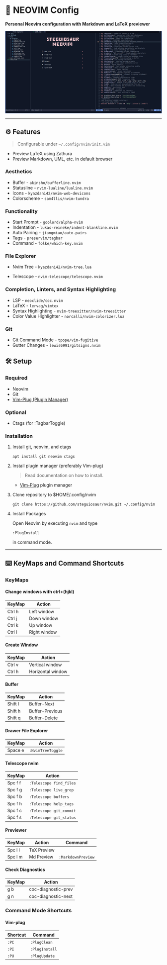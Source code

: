 # :hatching_chick: NEOVIM Config

**Personal Neovim configuration with Markdown and LaTeX previewer**

![NEOVIM](./neovim_rice.png)

---

## :gear: Features

> Configurable under `~/.config/nvim/init.vim`

- Preview LaTeX using Zathura
- Preview Markdown, UML, etc. in default browser

### Aesthetics

- Buffer - `akinsho/bufferline.nvim`
- Statusline - `nvim-lualine/lualine.nvim`
- Icons - `kyazdani42/nvim-web-devicons`
- Colorscheme - `sam4llis/nvim-tundra`

### Functionality

- Start Prompt - `goolord/alpha-nvim`
- Indentation - `lukas-reineke/indent-blankline.nvim`
- Auto Pairing - `jiangmiao/auto-pairs`
- Tags - `preservim/tagbar`
- Command - `folke/which-key.nvim`

### File Explorer

- Nvim Tree - `kyazdani42/nvim-tree.lua`

- Telescope - `nvim-telescope/telescope.nvim`

### Completion, Linters, and Syntax Highlighting

- LSP - `neoclide/coc.nvim`
- LaTeX - `lervag/vimtex`
- Syntax Highlighting - `nvim-treesitter/nvim-treesitter`
- Color Value Highlighter - `norcalli/nvim-colorizer.lua`

### Git

- Git Command Mode - `tpope/vim-fugitive`
- Gutter Changes - `lewis6991/gitsigns.nvim`

## :hammer_and_wrench: Setup

### Required

- Neovim
- Git
- [Vim-Plug (Plugin Manager)](https://github.com/junegunn/vim-plug )

### Optional

- Ctags (for :TagbarToggle)

### Installation

1. Install git, neovim, and ctags

    ```console
    apt install git neovim ctags
    ```

2. Install plugin manager (preferably Vim-plug)

    > Read documentation on how to install.
    - [Vim-Plug](https://github.com/junegunn/vim-plug ) plugin manager

3. Clone repository to $HOME/.config/nvim

    ```console
    git clone https://github.com/steguiosaur/nvim.git ~/.config/nvim
    ```

4. Install Packages

    Open Neovim by executing `nvim` and type

    ```vim
    :PlugInstall
    ```

    in command mode.

---

## :keyboard: KeyMaps and Command Shortcuts

### KeyMaps

#### Change windows with ctrl+(hjkl)

| KeyMap |    Action    |
|--------|--------------|
| Ctrl h | Left window  |
| Ctrl j | Down window  |
| Ctrl k | Up window    |
| Ctrl l | Right window |

#### Create Window

| KeyMap |       Action      |
|--------|-------------------|
| Ctrl v | Vertical window   |
| Ctrl h | Horizontal window |

#### Buffer

| KeyMap  |      Action     |
|---------|-----------------|
| Shift l | Buffer-Next     |
| Shift h | Buffer-Previous |
| Shift q | Buffer-Delete |

#### Drawer File Explorer

| KeyMap |       Action      |
|--------|-------------------|
| Space e | `:NvimTreeToggle` |

#### Telescope nvim

| KeyMap  |          Action         |
|---------|-------------------------|
| Spc f f | `:Telescope find_files` |
| Spc f g | `:Telescope live_grep`  |
| Spc f b | `:Telescope buffers`    |
| Spc f h | `:Telescope help_tags`  |
| Spc f c | `:Telescope git_commit` |
| Spc f s | `:Telescope git_status` |

#### Previewer

| KeyMap  |   Action    |    Command         |
|---------|-------------|--------------------|
| Spc l l | TeX Preview |                    |
| Spc l m | Md Preview  | `:MarkdownPreview` |

#### Check Diagnostics

| KeyMap |        Action       |
|--------|---------------------|
| g b    | coc-diagnostic-prev |
| g n    | coc-diagnostic-next |

### Command Mode Shortcuts

#### Vim-plug

|  Shortcut  |  Command   |
|------------|------------|
| `:PC` | `:PlugClean`    |
| `:PI` | `:PlugInstall`  |
| `:PU` | `:PlugUpdate`   |

